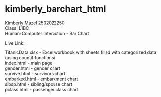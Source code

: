 # kimberly_barchart_html

Kimberly Mazel 2502022250 <br>
Class: L1BC <br>
Human-Computer Interaction - Bar Chart <br>

Live Link: 

TitanicData.xlsx - Excel workbook with sheets filled with categorized data (using countif functions)<br>
index.html - main page <br>
gender.html - gender chart <br>
survive.html - survivors chart <br>
embarked.html - embarkment chart <br>
sibsp.html - sibling/spouse chart <br>
pclass.html - passenger class chart <br>
